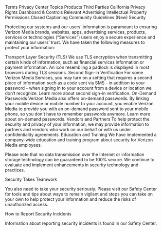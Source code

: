 Terms
Privacy Center
Topics
Products
Third Parties
California Privacy Rights
Dashboard & Controls
Relevant Advertising
Intellectual Property
Permissions
Closed Captioning
Community Guidelines (New)
Security

Protecting our systems and our users’ information is paramount to ensuring Verizon Media brands, websites, apps, advertising services, products, services or technologies (“Services”) users enjoy a secure experience and maintaining our users’ trust. We have taken the following measures to protect your information:

Transport Layer Security (TLS)
We use TLS encryption when transmitting certain kinds of information, such as financial services information or payment information. An icon resembling a padlock is displayed in most browsers during TLS sessions.
Second Sign-in Verification
For some Verizon Media Services, you may turn on a setting that requires a second piece of information such as a code sent via SMS - in addition to your password - when signing in to your account from a device or location we don’t recognize. Learn more about second sign-in verification.
On-Demand Passwords
Verizon Media also offers on-demand passwords. By linking your mobile device or mobile number to your account, you enable Verizon Media to provide you with an on-demand password sent to your mobile phone, so you don't have to remember passwords anymore. Learn more about on-demand passwords.
Vendors and Partners
To help protect the security and privacy of your information, we may provide information to partners and vendors who work on our behalf or with us under confidentiality agreements.
Education and Training
We have implemented a company-wide education and training program about security for Verizon Media employees.

Please note that no data transmission over the Internet or information storage technology can be guaranteed to be 100% secure. We continue to evaluate and implement enhancements in security technology and practices.

Security Takes Teamwork

You also need to take your security seriously. Please visit our Safety Center for tools and tips about ways to remain vigilant and steps you can take on your own to help protect your information and reduce the risks of unauthorized access.

How to Report Security Incidents

Information about reporting security incidents is found in our Safety Center.